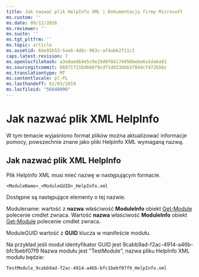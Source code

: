 ```yaml
---
title: Jak nazwać plik HelpInfo XML | Dokumentacja firmy Microsoft
ms.custom: ''
ms.date: 09/12/2016
ms.reviewer: ''
ms.suite: ''
ms.tgt_pltfrm: ''
ms.topic: article
ms.assetid: 64e85b53-5aeb-4d6c-903c-af4ab62f11c1
caps.latest.revision: 7
ms.openlocfilehash: a3e8ae664d5c0e29d0f84174950bebe6a1da6a81
ms.sourcegitcommit: b6871f21bd666f9cd71dd336bb3f844cf472b56c
ms.translationtype: MT
ms.contentlocale: pl-PL
ms.lasthandoff: 02/03/2019
ms.locfileid: "56848090"
---
```

# <a name="how-to-name-a-helpinfo-xml-file"></a>Jak nazwać plik XML HelpInfo

W tym temacie wyjaśniono format plików można aktualizować informacje pomocy, powszechnie znane jako pliki HelpInfo XML wymaganą nazwą.

## <a name="how-to-name-a-helpinfo-xml-file"></a>Jak nazwać plik XML HelpInfo

Plik HelpInfo XML musi mieć nazwę w następującym formacie.

`<ModuleName>_<ModuleGUID>_HelpInfo.xml`

Dostępne są następujące elementy o tej nazwie.

Modulename: wartość z **nazwa** właściwość **ModuleInfo** obiekt [Get-Module](/powershell/module/Microsoft.PowerShell.Core/Get-Module) polecenie cmdlet zwraca.
Wartość **nazwa** właściwość **ModuleInfo** obiekt [Get-Module](/powershell/module/Microsoft.PowerShell.Core/Get-Module) polecenie cmdlet zwraca.

ModuleGUID wartość z **GUID** klucza w manifeście modułu.

Na przykład jeśli moduł identyfikator GUID jest 9cabb9ad-f2ac-4914-a46b-bfc1bebf07f9 Nazwa modułu jest "TestModule", nazwa pliku HelpInfo XML modułu będzie:

`TestModule_9cabb9ad-f2ac-4914-a46b-bfc1bebf07f9_HelpInfo.xml`